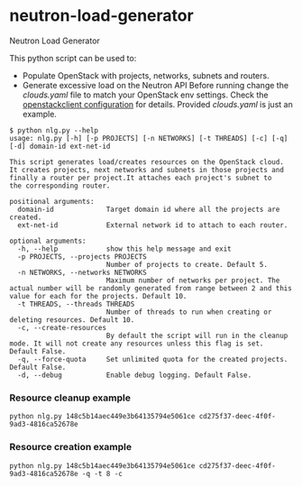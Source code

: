 # neutron-load-generator
Neutron Load Generator

This python script can be used to:
* Populate OpenStack with projects, networks, subnets and routers.
* Generate excessive load on the Neutron API
Before running change the *clouds.yaml* file to match your OpenStack env settings. Check the [openstackclient configuration](https://docs.openstack.org/python-openstackclient/latest/configuration/index.html) for details. Provided *clouds.yaml* is just an example.

```commandline
$ python nlg.py --help
usage: nlg.py [-h] [-p PROJECTS] [-n NETWORKS] [-t THREADS] [-c] [-q] [-d] domain-id ext-net-id

This script generates load/creates resources on the OpenStack cloud. It creates projects, next networks and subnets in those projects and finally a router per project.It attaches each project's subnet to
the corresponding router.

positional arguments:
  domain-id             Target domain id where all the projects are created.
  ext-net-id            External network id to attach to each router.

optional arguments:
  -h, --help            show this help message and exit
  -p PROJECTS, --projects PROJECTS
                        Number of projects to create. Default 5.
  -n NETWORKS, --networks NETWORKS
                        Maximum number of networks per project. The actual number will be randomly generated from range between 2 and this value for each for the projects. Default 10.
  -t THREADS, --threads THREADS
                        Number of threads to run when creating or deleting resources. Default 10.
  -c, --create-resources
                        By default the script will run in the cleanup mode. It will not create any resources unless this flag is set. Default False.
  -q, --force-quota     Set unlimited quota for the created projects. Default False.
  -d, --debug           Enable debug logging. Default False.
```

### Resource cleanup example

```commandline
python nlg.py 148c5b14aec449e3b64135794e5061ce cd275f37-deec-4f0f-9ad3-4816ca52678e
```

### Resource creation example

```commandline
python nlg.py 148c5b14aec449e3b64135794e5061ce cd275f37-deec-4f0f-9ad3-4816ca52678e -q -t 8 -c
```

